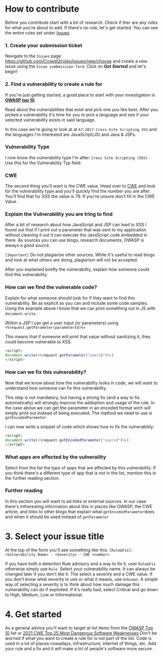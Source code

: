 # How to contribute

Before you contribute start with a bit of research. Check if ther are any rules for what you're about to add. If there's no rule, let's get started. 
You can see the entire rules set under [Issues](https://github.com/CrowdQ/rules/issues)

### 1. Create your submission ticket
Navigate to the `Issues` page https://github.com/CrowdQ/rules/issues/new/choose and create a new issue using the `Issue sumbmission form`. Click on ***Get Started*** and let's begin!  

### 2. Find a vulnerability to create a rule for
If you're just getting started, a good place to start with your investigation is [**OWASP top 10**](https://owasp.org/www-project-top-ten/). 

Read about the vulnerabilities that exist and pick one you like best. After you picked a vulnerability it's time for you to pick a language and see if your selected vulnerability exists in said language. 

In this case we're going to look at at `A7:2017-Cross-Site Scripting XSS` and the languages I'm interested are JavaScript(JS) and Java & JSPs. 

### Vulnerability Type
I now know the vulnerability type I'm after: `Cross Site Scripting (XSS)`. Use this for the Vulnerability Typ field. 

### CWE
The second thing you'll want is the CWE value. Head over to [CWE](https://cwe.mitre.org/) and look for the vulnerability type and you'll quickly find the number you are after. You'll find that for XSS the value is 79. If you're unsure don't fill in the CWE Value. 

### Explain the Vulnerability you are tring to find
After a bit of research about how JavaScript and JSP can lead to XSS I found out that if I print out a parameter that was sent to my application without cleaning it out it can execute the JavaScript code embedded in there. 
As sources you can use blogs, research documents, OWASP is always a good source. 

`[Important]` Do not plagiarise other sources. While it's useful to read blogs and look at what others are doing, plagiarism will not be accepted. 

After you explained birefly the vulnerability, explain how someone could find this vulnerability. 

### How can we find the vulnerable code? 
Explain for what someone should look for if they want to find this vulnerability. Be as explicit as you can and include some code samples. Using the example above I know that we can print something out in JS with `document.write`. 

Within a JSP I can get a user input (or parameters) using `<%request.getParameter(parameterId)%>` 

This means that if someone will print that value without sanitizing it, they could become vulnerable to XSS.

```javascript
<script>
document.write(<%request.getParameter("userid")%>) 
</script>
```

### How can we fix this vulnerability?
Now that we know about how the vulnerability looks in code, we will want to understand how someone can fix this vulnerability.

This step is not mandatory, but having a strong fix (and a way to fix automatically) will strongly improve the addoption and usage of the rule. 
In the case above we can get the parameter in an encoded format wich will simply print out instead of being executed. The method we need to use is `getEncodedParameter` 

I can now write a snippet of code which shows how to fix the vulnerability:
```javascript
<script>
document.write(<%request.getEncodedParameter("userid")%>) 
</script>
```

### What apps are affected by the vulneraility 
Select from the list the type of apps that are affected by this vulnerability. If you think there's a different type of app that is not in the list, mention this in the further reading section. 

### Further reading 
In this section you will want to ad links ot external sources. In our case there's intheresting information about this in places like OWASP, the CWE article, and links to other blogs that explain what `getEncodedParameter`does and when it should be used instead of `getParameter` 

# 3. Select your issue title
At the top of the form you'll see something like this:
`[Rule&Fix]: <Vulnerability Name> - <Severity> - CWE <number>`

If you have both a detection Rule advisory and a way to fix it, user `Rule&Fix` otherwise simply use `Rule`. 
Select your vulnerability name. It can always be changed later if you don't like it. 
The select a severity and a CWE value. 
If you don't know what severity to use or what it means, use `Unknown`. A simple way of selecting a severity is to think about how much damage this vulnerability can do if exploited. If it's really bad, select Critical and go down to High, Medium, Low or Informational. 

# 4. Get started 
As a general advice you'll want to target at list items from the [OWASP Top 10](https://owasp.org/www-project-top-ten/) list or [2021 CWE Top 25 Most Dangerous Software Weaknesses](https://cwe.mitre.org/top25/archive/2021/2021_cwe_top25.html)
Don't be worried if what you want to create a rule for is not part of the list. Code is used in a lot of places nowadays, Infrastructure, internet of things, etc. Add your rule and a fix and it will make a lot of people's software more secure .



